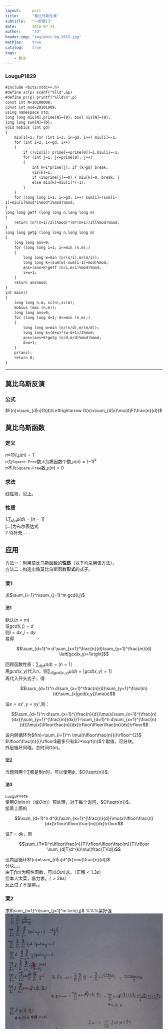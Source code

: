 ```yaml
---
layout:     post
title:      "莫比乌斯反演"
subtitle:   "一脸懵13"
date:       2018-07-24
author:     "JU"
header-img: "img/post-bg-2015.jpg"
mathjax:    true
catalog:    true
tags:
    - 数论
---
```


### LouguP1829

    #include <bits/stdc++.h>
    #define sc(p) scanf("%lld",&p)
    #define pr(p) printf("%lld\n",p)
    const int N=10100000;
    const int mod=20101009;
    using namespace std;
    long long miu[N],prime[N]={0}; bool vis[N]={0};
    long long sum[N]={0};
    void mobius (int gd)
    {
        miu[1]=1; for (int i=2; i<=gd; i++) miu[i]=-1;
        for (int i=2; i<=gd; i++)
        {
            if (!vis[i]) prime[++prime[0]]=i,miu[i]=-1;
            for (int j=1; j<=prime[0]; j++)
            {
                int k=i*prime[j]; if (k>gd) break;
                vis[k]=1;
                if (i%prime[j]==0) { miu[k]=0; break; }
                else miu[k]=miu[i]*(-1);
            }
        }
        for (long long i=1; i<=gd; i++) sum[i]=(sum[i-1]+miu[i]%mod*i%mod*i%mod)%mod;
    }
    long long getf (long long n,long long m)
    {
        return (n*(n+1)/2ll%mod)*(m*(m+1)/2ll%mod)%mod;
    }
    long long getg (long long n,long long m)
    {
        long long ans=0;
        for (long long i=1; i<=min (n,m);)
        {
            long long w=min (n/(n/i),m/(m/i));
            long long k=(sum[w]-sum[i-1]+mod)%mod;
            ans=(ans+k*getf (n/i,m/i)%mod)%mod;
            i=w+1;
        }
        return ans%mod;
    }
    int main()
    {
        long long n,m; sc(n),sc(m);
        mobius (max (n,m));
        long long ans=0;
        for (long long d=1; d<=min (n,m);)
        {
            long long w=min (n/(n/d),m/(m/d));
            long long k=(d+w)*(w-d+1)/2%mod;
            ans=(ans+k*getg (n/d,m/d)%mod)%mod;
            d=w+1;
        }
        pr(ans);
        return 0;
    }

---

## 莫比乌斯反演
### 公式
$F(n)=\sum_{d|n}G(d)\Leftrightarrow G(n)=\sum_{d|n}\mu(d)F(\frac{n}{d})$
## 莫比乌斯函数
### 定义
$n$=1时,$\mu(n)=1$  
$n$为`Square-Free`数,$k$为质因数个数,$\mu(n)=(-1)^{k}$  
$n$不为`Square-Free`数,$\mu(n)=0$
### 求法
线性筛，见上。
### 性质
1.$\sum_{d|n}\mu(d)=\left[n=1\right]$  
$\left[…\right]$为布尔表达式  
2.待补充……
## 应用
方法一：利用莫比乌斯函数的**性质**（以下均采用该方法）。  
方法二：构造出像莫比乌斯函数**形式**的式子。
### 栗1
求$\sum_{i=1}^n\sum_{j=1}^m gcd(i,j)$
#### 法1
默认$(n<m)$  
设$gcd(i,j)=d$  
则$i=dx,j=dy$  
易得

$$\sum_{d=1}^n d \sum_{x=1}^\frac{n}{d}\sum_{y=1}^\frac{m}{d} \left[gcd(x,y)=1\right]$$

回顾函数性质：$\sum_{d|n}\mu(d)=\left[n=1\right]$  
用$gcd(x,y)$代入$n$，则$\sum_{d|gcd(x,y)}\mu(d)=\left[ gcd(x,y)=1\right]$  
再代入开头式子，得

$$\sum_{d=1}^n d\sum_{x=1}^\frac{n}{d}\sum_{y=1}^\frac{m}{d}\sum_{x|gcd(x,y)}\mu(x)$$

设$x=xx',y=xy'$,则：

$$\sum_{d=1}^n d\sum_{x=1}^{\frac{n}{d}}\mu(x)\sum_{x=1}^{\frac{n}{dx}}\sum_{y=1}^{\frac{m}{dx}}1=\sum_{d=1}^n d\sum_{x=1}^{\frac{n}{d}}\mu(x)\lfloor\frac{n}{dx}\rfloor\lfloor\frac{m}{dx}\rfloor$$

设内层循环为$f(n)=\sum_{i=1}^n \mu(i)\lfloor\frac{n}{i}\rfloor^{2}$  
$\lfloor\frac{n}{i}\rfloor$最多只有$2*\sqrt{n}$个取值，可分块。  
外层循环同理。总时间$O(n)$。

#### 法2
当题目两个$\sum$都是到$n$时，可以使用$\phi$，$O(\sqrt{n})$。

#### 法3
`LuoguP4449`  
使用$O(n\ln{n})$（或$O(n)$）预处理，对于每个询问，$O(\sqrt{n})$。  
接着上面的

$$\sum_{d=1}^n d^{k}\sum_{x=1}^{\frac{n}{d}}\mu(x)\lfloor\frac{n}{dx}\rfloor\lfloor\frac{m}{dx}\rfloor$$

设$T=dk$，则  

$$\sum_{T=1}^n\lfloor\frac{n}{T}\rfloor\lfloor\frac{m}{T}\rfloor \sum_{d|T}d^{k}\mu(\frac{T}{d})$$

设内层循环$f(n)=\sum_{d|n}d^{k}\mu(\frac{n}{d})$  
分块。。。  
由于$f(n)$为积性函数，可以$O(n)$求。（正解$<1.3s$）  
但本人太菜，暴力求。（$>28s$）  
反正过了不是嘛。。

### 栗2
求$\sum_{i=1}^n\sum_{j=1}^m lcm(i,j)$
%%%梁好强
[ ![奋奋的解题过程](/img/解题.jpg) ](/img/解题.jpg)
